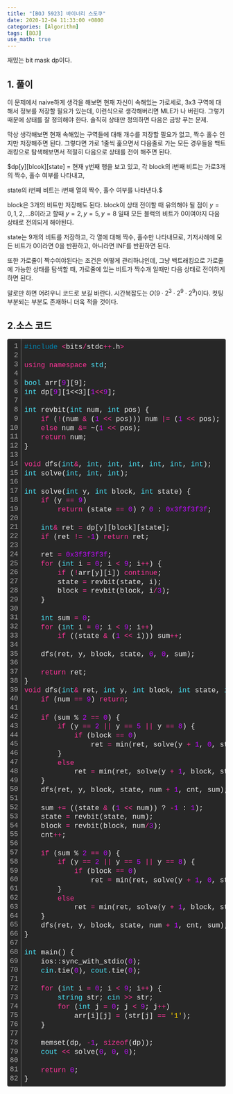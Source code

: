```yaml
---
title: "[BOJ 5923] 바이너리 스도쿠"
date: 2020-12-04 11:33:00 +0800
categories: [Algorithm]
tags: [BOJ]
use_math: true
---
```




 재밌는 bit mask dp이다.

## 1. 풀이

 이 문제에서 naive하게 생각을 해보면 현재 자신이 속해있는 가로세로, 3x3 구역에 대해서 정보를 저장할 필요가 있는데, 이런식으로 생각해버리면 MLE가 나 버린다. 그렇기 때문에 상태를 잘 정의해야 한다. 솔직히 상태만 정의하면 다음은 금방 푸는 문제.

  막상 생각해보면 현재 속해있는 구역들에 대해 개수를 저장할 필요가 없고, 짝수 홀수 인지만 저장해주면 된다. 그렇다면 가로 1줄씩 훑으면서 다음줄로 가는 모든 경우들을 백트래킹으로 탐색해보면서 적절히 다음으로 상태를 전이 해주면 된다.

 $dp[y][blcok][state] = 현재 y번째 행을 보고 있고, 각 block의 i번째 비트는 가로3개의 짝수, 홀수 여부를 나타내고, 

state의 i번째 비트는 i번째 열의 짝수, 홀수 여부를 나타낸다.$

 block은 3개의 비트만 저장해도 된다. block이 상태 전이할 때 유의해야 될 점이 $y = {0, 1, 2, ... 8}$이라고 할때 $y=2, y=5, y=8$ 일때 모든 블럭의 비트가 0이여야지 다음 상태로 전의되게 해야된다. 

 state는 9개의 비트를 저장하고, 각 열에 대해 짝수, 홀수만 나타내므로, 기저사례에 모든 비트가 0이라면 0을 반환하고, 아니라면 INF를 반환하면 된다.

 또한 가로줄이 짝수여야된다는 조건은 어떻게 관리하냐인데, 그냥 백트래킹으로 가로줄에 가능한 상태를 탐색할 때, 가로줄에 있는 비트가 짝수개 일때만 다음 상태로 전이하게 하면 된다.

 말로만 하면 어려우니 코드로 보길 바란다. 시간복잡도는 $O(9\cdot2^3\cdot2^9\cdot2^9)$이다. 컷팅 부분되는 부분도 존재하니 더욱 적을 것이다.

## 2.소스 코드

<div class="colorscripter-code" style="color:#f0f0f0;font-family:Consolas, 'Liberation Mono', Menlo, Courier, monospace !important; position:relative !important;overflow:auto"><table class="colorscripter-code-table" style="margin:0;padding:0;border:none;background-color:#272727;border-radius:4px;" cellspacing="0" cellpadding="0"><tr><td style="padding:6px;border-right:2px solid #4f4f4f"><div style="margin:0;padding:0;word-break:normal;text-align:right;color:#aaa;font-family:Consolas, 'Liberation Mono', Menlo, Courier, monospace !important;line-height:130%"><div style="line-height:130%">1</div><div style="line-height:130%">2</div><div style="line-height:130%">3</div><div style="line-height:130%">4</div><div style="line-height:130%">5</div><div style="line-height:130%">6</div><div style="line-height:130%">7</div><div style="line-height:130%">8</div><div style="line-height:130%">9</div><div style="line-height:130%">10</div><div style="line-height:130%">11</div><div style="line-height:130%">12</div><div style="line-height:130%">13</div><div style="line-height:130%">14</div><div style="line-height:130%">15</div><div style="line-height:130%">16</div><div style="line-height:130%">17</div><div style="line-height:130%">18</div><div style="line-height:130%">19</div><div style="line-height:130%">20</div><div style="line-height:130%">21</div><div style="line-height:130%">22</div><div style="line-height:130%">23</div><div style="line-height:130%">24</div><div style="line-height:130%">25</div><div style="line-height:130%">26</div><div style="line-height:130%">27</div><div style="line-height:130%">28</div><div style="line-height:130%">29</div><div style="line-height:130%">30</div><div style="line-height:130%">31</div><div style="line-height:130%">32</div><div style="line-height:130%">33</div><div style="line-height:130%">34</div><div style="line-height:130%">35</div><div style="line-height:130%">36</div><div style="line-height:130%">37</div><div style="line-height:130%">38</div><div style="line-height:130%">39</div><div style="line-height:130%">40</div><div style="line-height:130%">41</div><div style="line-height:130%">42</div><div style="line-height:130%">43</div><div style="line-height:130%">44</div><div style="line-height:130%">45</div><div style="line-height:130%">46</div><div style="line-height:130%">47</div><div style="line-height:130%">48</div><div style="line-height:130%">49</div><div style="line-height:130%">50</div><div style="line-height:130%">51</div><div style="line-height:130%">52</div><div style="line-height:130%">53</div><div style="line-height:130%">54</div><div style="line-height:130%">55</div><div style="line-height:130%">56</div><div style="line-height:130%">57</div><div style="line-height:130%">58</div><div style="line-height:130%">59</div><div style="line-height:130%">60</div><div style="line-height:130%">61</div><div style="line-height:130%">62</div><div style="line-height:130%">63</div><div style="line-height:130%">64</div><div style="line-height:130%">65</div><div style="line-height:130%">66</div><div style="line-height:130%">67</div><div style="line-height:130%">68</div><div style="line-height:130%">69</div><div style="line-height:130%">70</div><div style="line-height:130%">71</div><div style="line-height:130%">72</div><div style="line-height:130%">73</div><div style="line-height:130%">74</div><div style="line-height:130%">75</div><div style="line-height:130%">76</div><div style="line-height:130%">77</div><div style="line-height:130%">78</div><div style="line-height:130%">79</div><div style="line-height:130%">80</div><div style="line-height:130%">81</div><div style="line-height:130%">82</div></div></td><td style="padding:6px 0;text-align:left"><div style="margin:0;padding:0;color:#f0f0f0;font-family:Consolas, 'Liberation Mono', Menlo, Courier, monospace !important;line-height:130%"><div style="padding:0 6px; white-space:pre; line-height:130%"><span style="color:#0086b3">#include</span>&nbsp;<span style="color:#aaffaa"></span><span style="color:#ff3399">&lt;</span>bits<span style="color:#aaffaa"></span><span style="color:#ff3399">/</span>stdc<span style="color:#aaffaa"></span><span style="color:#ff3399">+</span><span style="color:#aaffaa"></span><span style="color:#ff3399">+</span>.h<span style="color:#aaffaa"></span><span style="color:#ff3399">&gt;</span></div><div style="padding:0 6px; white-space:pre; line-height:130%">&nbsp;</div><div style="padding:0 6px; white-space:pre; line-height:130%"><span style="color:#ff3399">using</span>&nbsp;<span style="color:#ff3399">namespace</span>&nbsp;<span style="color:#4be6fa">std</span>;</div><div style="padding:0 6px; white-space:pre; line-height:130%">&nbsp;</div><div style="padding:0 6px; white-space:pre; line-height:130%"><span style="color:#4be6fa">bool</span>&nbsp;arr[<span style="color:#c10aff">9</span>][9];</div><div style="padding:0 6px; white-space:pre; line-height:130%"><span style="color:#4be6fa">int</span>&nbsp;dp[<span style="color:#c10aff">9</span>][1<<3][<span style="color:#c10aff">1</span><span style="color:#ff3399">&lt;</span><span style="color:#aaffaa"></span><span style="color:#ff3399">&lt;</span><span style="color:#c10aff">9</span>];</div><div style="padding:0 6px; white-space:pre; line-height:130%">&nbsp;</div><div style="padding:0 6px; white-space:pre; line-height:130%"><span style="color:#4be6fa">int</span>&nbsp;revbit(<span style="color:#4be6fa">int</span>&nbsp;num,&nbsp;<span style="color:#4be6fa">int</span>&nbsp;pos)&nbsp;{</div><div style="padding:0 6px; white-space:pre; line-height:130%">&nbsp;&nbsp;&nbsp;&nbsp;<span style="color:#ff3399">if</span>&nbsp;(<span style="color:#aaffaa"></span><span style="color:#ff3399">!</span>(num&nbsp;<span style="color:#aaffaa"></span><span style="color:#ff3399">&amp;</span>&nbsp;(<span style="color:#c10aff">1</span>&nbsp;<span style="color:#aaffaa"></span><span style="color:#ff3399">&lt;</span><span style="color:#aaffaa"></span><span style="color:#ff3399">&lt;</span>&nbsp;pos)))&nbsp;num&nbsp;<span style="color:#aaffaa"></span><span style="color:#ff3399">|</span><span style="color:#aaffaa"></span><span style="color:#ff3399">=</span>&nbsp;(<span style="color:#c10aff">1</span>&nbsp;<span style="color:#aaffaa"></span><span style="color:#ff3399">&lt;</span><span style="color:#aaffaa"></span><span style="color:#ff3399">&lt;</span>&nbsp;pos);</div><div style="padding:0 6px; white-space:pre; line-height:130%">&nbsp;&nbsp;&nbsp;&nbsp;<span style="color:#ff3399">else</span>&nbsp;num&nbsp;<span style="color:#aaffaa"></span><span style="color:#ff3399">&amp;</span><span style="color:#aaffaa"></span><span style="color:#ff3399">=</span>&nbsp;~(<span style="color:#c10aff">1</span>&nbsp;<span style="color:#aaffaa"></span><span style="color:#ff3399">&lt;</span><span style="color:#aaffaa"></span><span style="color:#ff3399">&lt;</span>&nbsp;pos);</div><div style="padding:0 6px; white-space:pre; line-height:130%">&nbsp;&nbsp;&nbsp;&nbsp;<span style="color:#ff3399">return</span>&nbsp;num;</div><div style="padding:0 6px; white-space:pre; line-height:130%">}</div><div style="padding:0 6px; white-space:pre; line-height:130%">&nbsp;</div><div style="padding:0 6px; white-space:pre; line-height:130%"><span style="color:#ff3399">void</span>&nbsp;dfs(<span style="color:#4be6fa">int</span><span style="color:#ff3399">&amp;</span>,&nbsp;<span style="color:#4be6fa">int</span>,&nbsp;<span style="color:#4be6fa">int</span>,&nbsp;<span style="color:#4be6fa">int</span>,&nbsp;<span style="color:#4be6fa">int</span>,&nbsp;<span style="color:#4be6fa">int</span>,&nbsp;<span style="color:#4be6fa">int</span>);</div><div style="padding:0 6px; white-space:pre; line-height:130%"><span style="color:#4be6fa">int</span>&nbsp;solve(<span style="color:#4be6fa">int</span>,&nbsp;<span style="color:#4be6fa">int</span>,&nbsp;<span style="color:#4be6fa">int</span>);</div><div style="padding:0 6px; white-space:pre; line-height:130%">&nbsp;</div><div style="padding:0 6px; white-space:pre; line-height:130%"><span style="color:#4be6fa">int</span>&nbsp;solve(<span style="color:#4be6fa">int</span>&nbsp;y,&nbsp;<span style="color:#4be6fa">int</span>&nbsp;block,&nbsp;<span style="color:#4be6fa">int</span>&nbsp;state)&nbsp;{</div><div style="padding:0 6px; white-space:pre; line-height:130%">&nbsp;&nbsp;&nbsp;&nbsp;<span style="color:#ff3399">if</span>&nbsp;(y&nbsp;<span style="color:#aaffaa"></span><span style="color:#ff3399">=</span><span style="color:#aaffaa"></span><span style="color:#ff3399">=</span>&nbsp;<span style="color:#c10aff">9</span>)&nbsp;</div><div style="padding:0 6px; white-space:pre; line-height:130%">&nbsp;&nbsp;&nbsp;&nbsp;&nbsp;&nbsp;&nbsp;&nbsp;<span style="color:#ff3399">return</span>&nbsp;(state&nbsp;<span style="color:#aaffaa"></span><span style="color:#ff3399">=</span><span style="color:#aaffaa"></span><span style="color:#ff3399">=</span>&nbsp;<span style="color:#c10aff">0</span>)&nbsp;?&nbsp;<span style="color:#c10aff">0</span>&nbsp;:&nbsp;<span style="color:#c10aff">0x3f3f3f3f</span>;</div><div style="padding:0 6px; white-space:pre; line-height:130%">&nbsp;</div><div style="padding:0 6px; white-space:pre; line-height:130%">&nbsp;&nbsp;&nbsp;&nbsp;<span style="color:#4be6fa">int</span><span style="color:#ff3399">&amp;</span>&nbsp;ret&nbsp;<span style="color:#aaffaa"></span><span style="color:#ff3399">=</span>&nbsp;dp[y][block][state];</div><div style="padding:0 6px; white-space:pre; line-height:130%">&nbsp;&nbsp;&nbsp;&nbsp;<span style="color:#ff3399">if</span>&nbsp;(ret&nbsp;<span style="color:#aaffaa"></span><span style="color:#ff3399">!</span><span style="color:#aaffaa"></span><span style="color:#ff3399">=</span>&nbsp;<span style="color:#aaffaa"></span><span style="color:#ff3399">-</span><span style="color:#c10aff">1</span>)&nbsp;<span style="color:#ff3399">return</span>&nbsp;ret;</div><div style="padding:0 6px; white-space:pre; line-height:130%">&nbsp;</div><div style="padding:0 6px; white-space:pre; line-height:130%">&nbsp;&nbsp;&nbsp;&nbsp;ret&nbsp;<span style="color:#aaffaa"></span><span style="color:#ff3399">=</span>&nbsp;<span style="color:#c10aff">0x3f3f3f3f</span>;</div><div style="padding:0 6px; white-space:pre; line-height:130%">&nbsp;&nbsp;&nbsp;&nbsp;<span style="color:#ff3399">for</span>&nbsp;(<span style="color:#4be6fa">int</span>&nbsp;i&nbsp;<span style="color:#aaffaa"></span><span style="color:#ff3399">=</span>&nbsp;<span style="color:#c10aff">0</span>;&nbsp;i&nbsp;<span style="color:#aaffaa"></span><span style="color:#ff3399">&lt;</span>&nbsp;<span style="color:#c10aff">9</span>;&nbsp;i<span style="color:#aaffaa"></span><span style="color:#ff3399">+</span><span style="color:#aaffaa"></span><span style="color:#ff3399">+</span>)&nbsp;{</div><div style="padding:0 6px; white-space:pre; line-height:130%">&nbsp;&nbsp;&nbsp;&nbsp;&nbsp;&nbsp;&nbsp;&nbsp;<span style="color:#ff3399">if</span>&nbsp;(<span style="color:#aaffaa"></span><span style="color:#ff3399">!</span>arr[y][i])&nbsp;<span style="color:#ff3399">continue</span>;</div><div style="padding:0 6px; white-space:pre; line-height:130%">&nbsp;&nbsp;&nbsp;&nbsp;&nbsp;&nbsp;&nbsp;&nbsp;state&nbsp;<span style="color:#aaffaa"></span><span style="color:#ff3399">=</span>&nbsp;revbit(state,&nbsp;i);</div><div style="padding:0 6px; white-space:pre; line-height:130%">&nbsp;&nbsp;&nbsp;&nbsp;&nbsp;&nbsp;&nbsp;&nbsp;block&nbsp;<span style="color:#aaffaa"></span><span style="color:#ff3399">=</span>&nbsp;revbit(block,&nbsp;i<span style="color:#aaffaa"></span><span style="color:#ff3399">/</span><span style="color:#c10aff">3</span>);</div><div style="padding:0 6px; white-space:pre; line-height:130%">&nbsp;&nbsp;&nbsp;&nbsp;}</div><div style="padding:0 6px; white-space:pre; line-height:130%">&nbsp;</div><div style="padding:0 6px; white-space:pre; line-height:130%">&nbsp;&nbsp;&nbsp;&nbsp;<span style="color:#4be6fa">int</span>&nbsp;sum&nbsp;<span style="color:#aaffaa"></span><span style="color:#ff3399">=</span>&nbsp;<span style="color:#c10aff">0</span>;</div><div style="padding:0 6px; white-space:pre; line-height:130%">&nbsp;&nbsp;&nbsp;&nbsp;<span style="color:#ff3399">for</span>&nbsp;(<span style="color:#4be6fa">int</span>&nbsp;i&nbsp;<span style="color:#aaffaa"></span><span style="color:#ff3399">=</span>&nbsp;<span style="color:#c10aff">0</span>;&nbsp;i&nbsp;<span style="color:#aaffaa"></span><span style="color:#ff3399">&lt;</span>&nbsp;<span style="color:#c10aff">9</span>;&nbsp;i<span style="color:#aaffaa"></span><span style="color:#ff3399">+</span><span style="color:#aaffaa"></span><span style="color:#ff3399">+</span>)</div><div style="padding:0 6px; white-space:pre; line-height:130%">&nbsp;&nbsp;&nbsp;&nbsp;&nbsp;&nbsp;&nbsp;&nbsp;<span style="color:#ff3399">if</span>&nbsp;((state&nbsp;<span style="color:#aaffaa"></span><span style="color:#ff3399">&amp;</span>&nbsp;(<span style="color:#c10aff">1</span>&nbsp;<span style="color:#aaffaa"></span><span style="color:#ff3399">&lt;</span><span style="color:#aaffaa"></span><span style="color:#ff3399">&lt;</span>&nbsp;i)))&nbsp;sum<span style="color:#aaffaa"></span><span style="color:#ff3399">+</span><span style="color:#aaffaa"></span><span style="color:#ff3399">+</span>;</div><div style="padding:0 6px; white-space:pre; line-height:130%">&nbsp;</div><div style="padding:0 6px; white-space:pre; line-height:130%">&nbsp;&nbsp;&nbsp;&nbsp;dfs(ret,&nbsp;y,&nbsp;block,&nbsp;state,&nbsp;<span style="color:#c10aff">0</span>,&nbsp;<span style="color:#c10aff">0</span>,&nbsp;sum);</div><div style="padding:0 6px; white-space:pre; line-height:130%">&nbsp;</div><div style="padding:0 6px; white-space:pre; line-height:130%">&nbsp;&nbsp;&nbsp;&nbsp;<span style="color:#ff3399">return</span>&nbsp;ret;</div><div style="padding:0 6px; white-space:pre; line-height:130%">}</div><div style="padding:0 6px; white-space:pre; line-height:130%"><span style="color:#ff3399">void</span>&nbsp;dfs(<span style="color:#4be6fa">int</span><span style="color:#ff3399">&amp;</span>&nbsp;ret,&nbsp;<span style="color:#4be6fa">int</span>&nbsp;y,&nbsp;<span style="color:#4be6fa">int</span>&nbsp;block,&nbsp;<span style="color:#4be6fa">int</span>&nbsp;state,&nbsp;<span style="color:#4be6fa">int</span>&nbsp;num,&nbsp;<span style="color:#4be6fa">int</span>&nbsp;cnt,&nbsp;<span style="color:#4be6fa">int</span>&nbsp;sum)&nbsp;{</div><div style="padding:0 6px; white-space:pre; line-height:130%">&nbsp;&nbsp;&nbsp;&nbsp;<span style="color:#ff3399">if</span>&nbsp;(num&nbsp;<span style="color:#aaffaa"></span><span style="color:#ff3399">=</span><span style="color:#aaffaa"></span><span style="color:#ff3399">=</span>&nbsp;<span style="color:#c10aff">9</span>)&nbsp;<span style="color:#ff3399">return</span>;</div><div style="padding:0 6px; white-space:pre; line-height:130%">&nbsp;</div><div style="padding:0 6px; white-space:pre; line-height:130%">&nbsp;&nbsp;&nbsp;&nbsp;<span style="color:#ff3399">if</span>&nbsp;(sum&nbsp;%&nbsp;<span style="color:#c10aff">2</span>&nbsp;<span style="color:#aaffaa"></span><span style="color:#ff3399">=</span><span style="color:#aaffaa"></span><span style="color:#ff3399">=</span>&nbsp;<span style="color:#c10aff">0</span>)&nbsp;{</div><div style="padding:0 6px; white-space:pre; line-height:130%">&nbsp;&nbsp;&nbsp;&nbsp;&nbsp;&nbsp;&nbsp;&nbsp;<span style="color:#ff3399">if</span>&nbsp;(y&nbsp;<span style="color:#aaffaa"></span><span style="color:#ff3399">=</span><span style="color:#aaffaa"></span><span style="color:#ff3399">=</span>&nbsp;<span style="color:#c10aff">2</span>&nbsp;<span style="color:#aaffaa"></span><span style="color:#ff3399">|</span><span style="color:#aaffaa"></span><span style="color:#ff3399">|</span>&nbsp;y&nbsp;<span style="color:#aaffaa"></span><span style="color:#ff3399">=</span><span style="color:#aaffaa"></span><span style="color:#ff3399">=</span>&nbsp;<span style="color:#c10aff">5</span>&nbsp;<span style="color:#aaffaa"></span><span style="color:#ff3399">|</span><span style="color:#aaffaa"></span><span style="color:#ff3399">|</span>&nbsp;y&nbsp;<span style="color:#aaffaa"></span><span style="color:#ff3399">=</span><span style="color:#aaffaa"></span><span style="color:#ff3399">=</span>&nbsp;<span style="color:#c10aff">8</span>)&nbsp;{</div><div style="padding:0 6px; white-space:pre; line-height:130%">&nbsp;&nbsp;&nbsp;&nbsp;&nbsp;&nbsp;&nbsp;&nbsp;&nbsp;&nbsp;&nbsp;&nbsp;<span style="color:#ff3399">if</span>&nbsp;(block&nbsp;<span style="color:#aaffaa"></span><span style="color:#ff3399">=</span><span style="color:#aaffaa"></span><span style="color:#ff3399">=</span>&nbsp;<span style="color:#c10aff">0</span>)</div><div style="padding:0 6px; white-space:pre; line-height:130%">&nbsp;&nbsp;&nbsp;&nbsp;&nbsp;&nbsp;&nbsp;&nbsp;&nbsp;&nbsp;&nbsp;&nbsp;&nbsp;&nbsp;&nbsp;&nbsp;ret&nbsp;<span style="color:#aaffaa"></span><span style="color:#ff3399">=</span>&nbsp;min(ret,&nbsp;solve(y&nbsp;<span style="color:#aaffaa"></span><span style="color:#ff3399">+</span>&nbsp;<span style="color:#c10aff">1</span>,&nbsp;<span style="color:#c10aff">0</span>,&nbsp;state)&nbsp;<span style="color:#aaffaa"></span><span style="color:#ff3399">+</span>&nbsp;cnt);</div><div style="padding:0 6px; white-space:pre; line-height:130%">&nbsp;&nbsp;&nbsp;&nbsp;&nbsp;&nbsp;&nbsp;&nbsp;}</div><div style="padding:0 6px; white-space:pre; line-height:130%">&nbsp;&nbsp;&nbsp;&nbsp;&nbsp;&nbsp;&nbsp;&nbsp;<span style="color:#ff3399">else</span></div><div style="padding:0 6px; white-space:pre; line-height:130%">&nbsp;&nbsp;&nbsp;&nbsp;&nbsp;&nbsp;&nbsp;&nbsp;&nbsp;&nbsp;&nbsp;&nbsp;ret&nbsp;<span style="color:#aaffaa"></span><span style="color:#ff3399">=</span>&nbsp;min(ret,&nbsp;solve(y&nbsp;<span style="color:#aaffaa"></span><span style="color:#ff3399">+</span>&nbsp;<span style="color:#c10aff">1</span>,&nbsp;block,&nbsp;state)&nbsp;<span style="color:#aaffaa"></span><span style="color:#ff3399">+</span>&nbsp;cnt);</div><div style="padding:0 6px; white-space:pre; line-height:130%">&nbsp;&nbsp;&nbsp;&nbsp;}</div><div style="padding:0 6px; white-space:pre; line-height:130%">&nbsp;&nbsp;&nbsp;&nbsp;dfs(ret,&nbsp;y,&nbsp;block,&nbsp;state,&nbsp;num&nbsp;<span style="color:#aaffaa"></span><span style="color:#ff3399">+</span>&nbsp;<span style="color:#c10aff">1</span>,&nbsp;cnt,&nbsp;sum);</div><div style="padding:0 6px; white-space:pre; line-height:130%">&nbsp;</div><div style="padding:0 6px; white-space:pre; line-height:130%">&nbsp;&nbsp;&nbsp;&nbsp;sum&nbsp;<span style="color:#aaffaa"></span><span style="color:#ff3399">+</span><span style="color:#aaffaa"></span><span style="color:#ff3399">=</span>&nbsp;((state&nbsp;<span style="color:#aaffaa"></span><span style="color:#ff3399">&amp;</span>&nbsp;(<span style="color:#c10aff">1</span>&nbsp;<span style="color:#aaffaa"></span><span style="color:#ff3399">&lt;</span><span style="color:#aaffaa"></span><span style="color:#ff3399">&lt;</span>&nbsp;num))&nbsp;?&nbsp;<span style="color:#aaffaa"></span><span style="color:#ff3399">-</span><span style="color:#c10aff">1</span>&nbsp;:&nbsp;<span style="color:#c10aff">1</span>);</div><div style="padding:0 6px; white-space:pre; line-height:130%">&nbsp;&nbsp;&nbsp;&nbsp;state&nbsp;<span style="color:#aaffaa"></span><span style="color:#ff3399">=</span>&nbsp;revbit(state,&nbsp;num);</div><div style="padding:0 6px; white-space:pre; line-height:130%">&nbsp;&nbsp;&nbsp;&nbsp;block&nbsp;<span style="color:#aaffaa"></span><span style="color:#ff3399">=</span>&nbsp;revbit(block,&nbsp;num<span style="color:#aaffaa"></span><span style="color:#ff3399">/</span><span style="color:#c10aff">3</span>);</div><div style="padding:0 6px; white-space:pre; line-height:130%">&nbsp;&nbsp;&nbsp;&nbsp;cnt<span style="color:#aaffaa"></span><span style="color:#ff3399">+</span><span style="color:#aaffaa"></span><span style="color:#ff3399">+</span>;</div><div style="padding:0 6px; white-space:pre; line-height:130%">&nbsp;</div><div style="padding:0 6px; white-space:pre; line-height:130%">&nbsp;&nbsp;&nbsp;&nbsp;<span style="color:#ff3399">if</span>&nbsp;(sum&nbsp;%&nbsp;<span style="color:#c10aff">2</span>&nbsp;<span style="color:#aaffaa"></span><span style="color:#ff3399">=</span><span style="color:#aaffaa"></span><span style="color:#ff3399">=</span>&nbsp;<span style="color:#c10aff">0</span>)&nbsp;{</div><div style="padding:0 6px; white-space:pre; line-height:130%">&nbsp;&nbsp;&nbsp;&nbsp;&nbsp;&nbsp;&nbsp;&nbsp;<span style="color:#ff3399">if</span>&nbsp;(y&nbsp;<span style="color:#aaffaa"></span><span style="color:#ff3399">=</span><span style="color:#aaffaa"></span><span style="color:#ff3399">=</span>&nbsp;<span style="color:#c10aff">2</span>&nbsp;<span style="color:#aaffaa"></span><span style="color:#ff3399">|</span><span style="color:#aaffaa"></span><span style="color:#ff3399">|</span>&nbsp;y&nbsp;<span style="color:#aaffaa"></span><span style="color:#ff3399">=</span><span style="color:#aaffaa"></span><span style="color:#ff3399">=</span>&nbsp;<span style="color:#c10aff">5</span>&nbsp;<span style="color:#aaffaa"></span><span style="color:#ff3399">|</span><span style="color:#aaffaa"></span><span style="color:#ff3399">|</span>&nbsp;y&nbsp;<span style="color:#aaffaa"></span><span style="color:#ff3399">=</span><span style="color:#aaffaa"></span><span style="color:#ff3399">=</span>&nbsp;<span style="color:#c10aff">8</span>)&nbsp;{</div><div style="padding:0 6px; white-space:pre; line-height:130%">&nbsp;&nbsp;&nbsp;&nbsp;&nbsp;&nbsp;&nbsp;&nbsp;&nbsp;&nbsp;&nbsp;&nbsp;<span style="color:#ff3399">if</span>&nbsp;(block&nbsp;<span style="color:#aaffaa"></span><span style="color:#ff3399">=</span><span style="color:#aaffaa"></span><span style="color:#ff3399">=</span>&nbsp;<span style="color:#c10aff">0</span>)</div><div style="padding:0 6px; white-space:pre; line-height:130%">&nbsp;&nbsp;&nbsp;&nbsp;&nbsp;&nbsp;&nbsp;&nbsp;&nbsp;&nbsp;&nbsp;&nbsp;&nbsp;&nbsp;&nbsp;&nbsp;ret&nbsp;<span style="color:#aaffaa"></span><span style="color:#ff3399">=</span>&nbsp;min(ret,&nbsp;solve(y&nbsp;<span style="color:#aaffaa"></span><span style="color:#ff3399">+</span>&nbsp;<span style="color:#c10aff">1</span>,&nbsp;<span style="color:#c10aff">0</span>,&nbsp;state)&nbsp;<span style="color:#aaffaa"></span><span style="color:#ff3399">+</span>&nbsp;cnt);</div><div style="padding:0 6px; white-space:pre; line-height:130%">&nbsp;&nbsp;&nbsp;&nbsp;&nbsp;&nbsp;&nbsp;&nbsp;}</div><div style="padding:0 6px; white-space:pre; line-height:130%">&nbsp;&nbsp;&nbsp;&nbsp;&nbsp;&nbsp;&nbsp;&nbsp;<span style="color:#ff3399">else</span></div><div style="padding:0 6px; white-space:pre; line-height:130%">&nbsp;&nbsp;&nbsp;&nbsp;&nbsp;&nbsp;&nbsp;&nbsp;&nbsp;&nbsp;&nbsp;&nbsp;ret&nbsp;<span style="color:#aaffaa"></span><span style="color:#ff3399">=</span>&nbsp;min(ret,&nbsp;solve(y&nbsp;<span style="color:#aaffaa"></span><span style="color:#ff3399">+</span>&nbsp;<span style="color:#c10aff">1</span>,&nbsp;block,&nbsp;state)&nbsp;<span style="color:#aaffaa"></span><span style="color:#ff3399">+</span>&nbsp;cnt);</div><div style="padding:0 6px; white-space:pre; line-height:130%">&nbsp;&nbsp;&nbsp;&nbsp;}</div><div style="padding:0 6px; white-space:pre; line-height:130%">&nbsp;&nbsp;&nbsp;&nbsp;dfs(ret,&nbsp;y,&nbsp;block,&nbsp;state,&nbsp;num&nbsp;<span style="color:#aaffaa"></span><span style="color:#ff3399">+</span>&nbsp;<span style="color:#c10aff">1</span>,&nbsp;cnt,&nbsp;sum);</div><div style="padding:0 6px; white-space:pre; line-height:130%">}</div><div style="padding:0 6px; white-space:pre; line-height:130%">&nbsp;</div><div style="padding:0 6px; white-space:pre; line-height:130%"><span style="color:#4be6fa">int</span>&nbsp;main()&nbsp;{</div><div style="padding:0 6px; white-space:pre; line-height:130%">&nbsp;&nbsp;&nbsp;&nbsp;ios::sync_with_stdio(<span style="color:#c10aff">0</span>);</div><div style="padding:0 6px; white-space:pre; line-height:130%">&nbsp;&nbsp;&nbsp;&nbsp;<span style="color:#4be6fa">cin</span>.tie(<span style="color:#c10aff">0</span>),&nbsp;<span style="color:#4be6fa">cout</span>.tie(<span style="color:#c10aff">0</span>);</div><div style="padding:0 6px; white-space:pre; line-height:130%">&nbsp;</div><div style="padding:0 6px; white-space:pre; line-height:130%">&nbsp;&nbsp;&nbsp;&nbsp;<span style="color:#ff3399">for</span>&nbsp;(<span style="color:#4be6fa">int</span>&nbsp;i&nbsp;<span style="color:#aaffaa"></span><span style="color:#ff3399">=</span>&nbsp;<span style="color:#c10aff">0</span>;&nbsp;i&nbsp;<span style="color:#aaffaa"></span><span style="color:#ff3399">&lt;</span>&nbsp;<span style="color:#c10aff">9</span>;&nbsp;i<span style="color:#aaffaa"></span><span style="color:#ff3399">+</span><span style="color:#aaffaa"></span><span style="color:#ff3399">+</span>)&nbsp;{</div><div style="padding:0 6px; white-space:pre; line-height:130%">&nbsp;&nbsp;&nbsp;&nbsp;&nbsp;&nbsp;&nbsp;&nbsp;<span style="color:#4be6fa">string</span>&nbsp;str;&nbsp;<span style="color:#4be6fa">cin</span>&nbsp;<span style="color:#aaffaa"></span><span style="color:#ff3399">&gt;</span><span style="color:#aaffaa"></span><span style="color:#ff3399">&gt;</span>&nbsp;str;</div><div style="padding:0 6px; white-space:pre; line-height:130%">&nbsp;&nbsp;&nbsp;&nbsp;&nbsp;&nbsp;&nbsp;&nbsp;<span style="color:#ff3399">for</span>&nbsp;(<span style="color:#4be6fa">int</span>&nbsp;j&nbsp;<span style="color:#aaffaa"></span><span style="color:#ff3399">=</span>&nbsp;<span style="color:#c10aff">0</span>;&nbsp;j&nbsp;<span style="color:#aaffaa"></span><span style="color:#ff3399">&lt;</span>&nbsp;<span style="color:#c10aff">9</span>;&nbsp;j<span style="color:#aaffaa"></span><span style="color:#ff3399">+</span><span style="color:#aaffaa"></span><span style="color:#ff3399">+</span>)</div><div style="padding:0 6px; white-space:pre; line-height:130%">&nbsp;&nbsp;&nbsp;&nbsp;&nbsp;&nbsp;&nbsp;&nbsp;&nbsp;&nbsp;&nbsp;&nbsp;arr[i][j]&nbsp;<span style="color:#aaffaa"></span><span style="color:#ff3399">=</span>&nbsp;(str[j]&nbsp;<span style="color:#aaffaa"></span><span style="color:#ff3399">=</span><span style="color:#aaffaa"></span><span style="color:#ff3399">=</span>&nbsp;<span style="color:#ffd500">'1'</span>);</div><div style="padding:0 6px; white-space:pre; line-height:130%">&nbsp;&nbsp;&nbsp;&nbsp;}</div><div style="padding:0 6px; white-space:pre; line-height:130%">&nbsp;</div><div style="padding:0 6px; white-space:pre; line-height:130%">&nbsp;&nbsp;&nbsp;&nbsp;memset(dp,&nbsp;<span style="color:#aaffaa"></span><span style="color:#ff3399">-</span><span style="color:#c10aff">1</span>,&nbsp;<span style="color:#ff3399">sizeof</span>(dp));</div><div style="padding:0 6px; white-space:pre; line-height:130%">&nbsp;&nbsp;&nbsp;&nbsp;<span style="color:#4be6fa">cout</span>&nbsp;<span style="color:#aaffaa"></span><span style="color:#ff3399">&lt;</span><span style="color:#aaffaa"></span><span style="color:#ff3399">&lt;</span>&nbsp;solve(<span style="color:#c10aff">0</span>,&nbsp;<span style="color:#c10aff">0</span>,&nbsp;<span style="color:#c10aff">0</span>);</div><div style="padding:0 6px; white-space:pre; line-height:130%">&nbsp;</div><div style="padding:0 6px; white-space:pre; line-height:130%">&nbsp;&nbsp;&nbsp;&nbsp;<span style="color:#ff3399">return</span>&nbsp;<span style="color:#c10aff">0</span>;</div><div style="padding:0 6px; white-space:pre; line-height:130%">}</div></div><div style="text-align:right;margin-top:-13px;margin-right:5px;font-size:9px;font-style:italic"><a href="http://colorscripter.com/info#e" target="_blank" style="color:#4f4f4ftext-decoration:none">Colored by Color Scripter</a></div></td><td style="vertical-align:bottom;padding:0 2px 4px 0"><a href="http://colorscripter.com/info#e" target="_blank" style="text-decoration:none;color:white"><span style="font-size:9px;word-break:normal;background-color:#4f4f4f;color:white;border-radius:10px;padding:1px">cs</span></a></td></tr></table></div>










